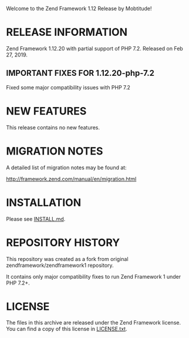 
Welcome to the Zend Framework 1.12 Release by Mobtitude! 


RELEASE INFORMATION
===================

Zend Framework 1.12.20 with partial support of PHP 7.2. 
Released on Feb 27, 2019.

IMPORTANT FIXES FOR 1.12.20-php-7.2
---------------------------

Fixed some major compatibility issues with PHP 7.2

NEW FEATURES
============

This release contains no new features.


MIGRATION NOTES
===============

A detailed list of migration notes may be found at:

http://framework.zend.com/manual/en/migration.html


INSTALLATION
============

Please see [INSTALL.md](INSTALL.md).

REPOSITORY HISTORY
==================

This repository was created as a fork from original zendframework/zendframework1 
repository. 

It contains only major compatibility fixes to run Zend Framework 1 under PHP 7.2+.


LICENSE
=======

The files in this archive are released under the Zend Framework license.
You can find a copy of this license in [LICENSE.txt](LICENSE.txt).
